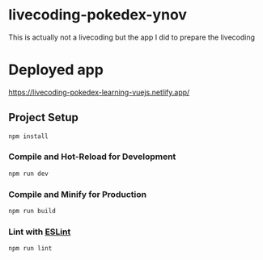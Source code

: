 # livecoding-pokedex-ynov

This is actually not a livecoding but the app I did to prepare the livecoding

# Deployed app
https://livecoding-pokedex-learning-vuejs.netlify.app/

## Project Setup

```sh
npm install
```

### Compile and Hot-Reload for Development

```sh
npm run dev
```

### Compile and Minify for Production

```sh
npm run build
```

### Lint with [ESLint](https://eslint.org/)

```sh
npm run lint
```
